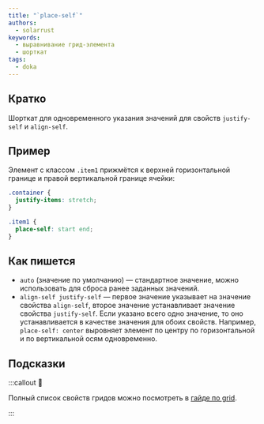 ```yaml
---
title: "`place-self`"
authors:
  - solarrust
keywords:
  - выравнивание грид-элемента
  - шорткат
tags:
  - doka
---
```


## Кратко

Шорткат для одновременного указания значений для свойств `justify-self` и `align-self`.

## Пример

Элемент с классом `.item1` прижмётся к верхней горизонтальной границе и правой вертикальной границе ячейки:

```css
.container {
  justify-items: stretch;
}

.item1 {
  place-self: start end;
}
```

## Как пишется

- `auto` (значение по умолчанию) — стандартное значение, можно использовать для сброса ранее заданных значений.
- `align-self justify-self` — первое значение указывает на значение свойства `align-self`, второе значение устанавливает значение свойства `justify-self`. Если указано всего одно значение, то оно устанавливается в качестве значения для обоих свойств. Например, `place-self: center` выровняет элемент по центру по горизонтальной и по вертикальной осям одновременно.

## Подсказки

:::callout 📝

Полный список свойств гридов можно посмотреть в [гайде по grid](/css/grid-guide/).

:::
